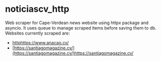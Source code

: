 # noticiascv_http
Web scraper for Cape-Verdean news website using httpx package and asyncio. It uses queue to manage scraped items before saving them to db.
Websites currently scraped are:
- [http](https://www.anacao.cv/)https://www.anacao.cv/
- [https://santiagomagazine.cv/](https://santiagomagazine.cv/)https://santiagomagazine.cv/
